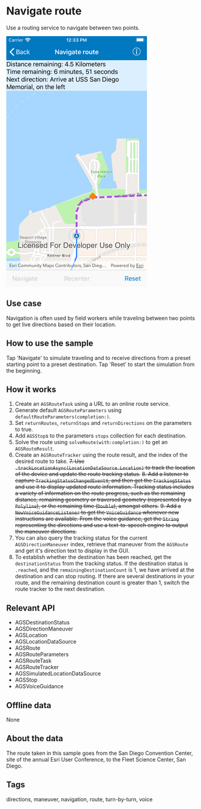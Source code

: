 # Navigate route

Use a routing service to navigate between two points.

![Image of navigate route](image1.png)

## Use case

Navigation is often used by field workers while traveling between two points to get live directions based on their location.

## How to use the sample

Tap 'Navigate' to simulate traveling and to receive directions from a preset starting point to a preset destination. Tap 'Reset' to start the simulation from the beginning.

## How it works

1. Create an `AGSRouteTask` using a URL to an online route service.
2. Generate default `AGSRouteParameters` using `defaultRouteParameters(completion:)`.
3. Set `returnRoutes`, `returnStops` and `returnDirections` on the parameters to true.
4. Add `AGSStop`s to the parameters `stops` collection for each destination.
5. Solve the route using `solveRoute(with:completion:)` to get an `AGSRouteResult`.
6. Create an `AGSRouteTracker` using the route result, and the index of the desired route to take.
~~7. Use `.trackLocationAsync(LocationDataSource.Location)` to track the location of the device and update the route tracking status.~~
~~8. Add a listener to capture `TrackingStatusChangedEvent`s, and then get the `TrackingStatus` and use it to display updated route information. Tracking status includes a variety of information on the route progress, such as the remaining distance, remaining geometry or traversed geometry (represented by a `Polyline`), or the remaining time (`Double`), amongst others.~~
~~9. Add a `NewVoiceGuidanceListener` to get the `VoiceGuidance` whenever new instructions are available. From the voice guidance, get the `String` representing the directions and use a text-to-speech engine to output the maneuver directions.~~
10. You can also query the tracking status for the current `AGSDirectionManeuver` index, retrieve that maneuver from the `AGSRoute` and get it's direction text to display in the GUI.
11. To establish whether the destination has been reached, get the `destinationStatus` from the tracking status. If the destination status is `.reached`, and the `remainingDestinationCount` is 1, we have arrived at the destination and can stop routing. If there are several destinations in your route, and the remaining destination count is greater than 1, switch the route tracker to the next destination.

## Relevant API

* AGSDestinationStatus
* AGSDirectionManeuver
* AGSLocation
* AGSLocationDataSource
* AGSRoute
* AGSRouteParameters
* AGSRouteTask
* AGSRouteTracker
* AGSSimulatedLocationDataSource
* AGSStop
* AGSVoiceGuidance

## Offline data

None

## About the data

The route taken in this sample goes from the San Diego Convention Center, site of the annual Esri User Conference, to the Fleet Science Center, San Diego.

## Tags

directions, maneuver, navigation, route, turn-by-turn, voice